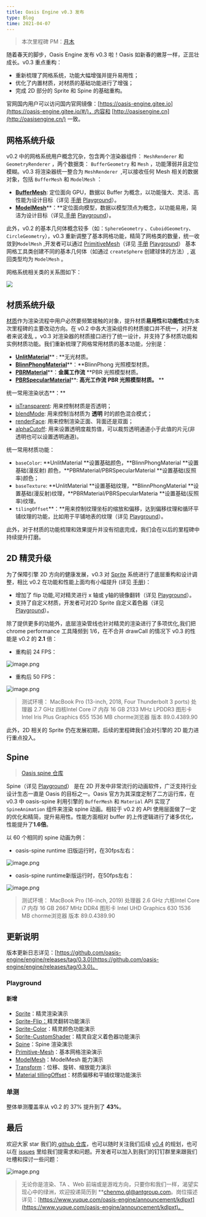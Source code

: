 ```yaml
---
title: Oasis Engine v0.3 发布
type: Blog
time: 2021-04-07
---
```


> 本次里程碑 PM：[月木](https://github.com/gz65555)

随着春天的脚步，Oasis Engine 发布 v0.3 啦！Oasis 如新春的嫩芽一样，正茁壮成长。v0.3 重点重构：

- 重新梳理了网格系统，功能大幅增强并提升易用性；
- 优化了内置材质，对材质的基础功能进行了增强；
- 完成 2D 部分的 Sprite 和 Spine 的基础重构。



官网国内用户可以访问国内官网镜像：[https://oasis-engine.gitee.io](https://oasis-engine.gitee.io/#/)，内容和 [http://oasisengine.cn](http://oasisengine.cn/) 一致。


## 网格系统升级
v0.2 中的网格系统用户概念冗杂，包含两个渲染器组件： `MeshRenderer` 和 `GeometryRenderer` ，两个数据类： `BufferGeometry` 和 `Mesh` ，功能薄弱并且定位模糊。v0.3 将渲染器统一整合为 `MeshRenderer`  ,可以接收任何 Mesh 相关的数据对象，包括 `BufferMesh` 和 `ModelMesh` ：


- [**BufferMesh**](https://oasis-engine.gitee.io/0.3/api/classes/core.buffermesh.html): 定位面向 GPU，数据以 Buffer 为概念，以功能强大、灵活、高性能为设计目标（详见 [手册](https://oasis-engine.gitee.io/#/0.3/manual/zh-cn/component/buffer-mesh) [Playground](https://oasis-engine.gitee.io/0.3/playground/#/buffer-mesh)）。
- [**ModelMesh**](https://oasis-engine.gitee.io/0.3/api/classes/core.modelmesh.html)**：**定位面向模型，数据以模型顶点为概念，以功能易用，简洁为设计目标（详见[ 手册](https://oasis-engine.gitee.io/#/0.3/manual/zh-cn/component/model-mesh) [Playground](https://oasis-engine.gitee.io/0.3/playground/#/model-mesh)）。 



此外，v0.2 的基本几何体概念较多（如：`SphereGeometry` 、`CuboidGeometry`、`CircleGeometry`），v0.3 重新调整了基本网格功能，精简了网格类的数量，统一收敛到`ModelMesh` ,开发者可以通过 [PrimitiveMesh](https://oasis-engine.gitee.io/0.3/api/classes/core.primitivemesh.html)（详见 [手册](https://oasis-engine.gitee.io/#/0.3/manual/zh-cn/component/basic-geometry) [Playground](https://oasis-engine.gitee.io/0.3/playground/#/primitive-mesh)） 基本网格工具类创建不同的基本几何体（如通过 `createSphere` 创建球体的方法）, 返回类型均为 `ModelMesh` 。

网格系统相关类的关系图如下：

![](https://gw.alipayobjects.com/zos/OasisHub/bf3abb03-55af-49da-b59b-a13793cece3f/1617767049626-8fb62d85-9e40-4315-ae84-dcdaf5abf7a6-20210514143744280.jpeg)



## 材质系统升级
[材质](https://oasis-engine.gitee.io/#/0.3/manual/zh-cn/resource/material)作为渲染流程中用户必然要频繁接触的对象，提升材质**易用性**和**功能性**成为本次里程碑的主要改动方向。在 v0.2 中各大渲染组件的材质接口并不统一，对开发者来说凌乱 。v0.3 对渲染器的材质接口进行了统一设计，并支持了多材质功能和实例材质功能。我们重新梳理了网格常用材质的基本功能，分别是：


- [**UnlitMaterial**](https://oasis-engine.gitee.io/0.3/api/classes/core.unlitmaterial.html)** : **无光材质。
- [**BlinnPhongMaterial**](https://oasis-engine.gitee.io/0.3/api/classes/core.blinnphongmaterial.html)**：**BlinnPhong 光照模型材质。
- [**PBRMaterial**](https://oasis-engine.gitee.io/0.3/api/classes/core.pbrmaterial.html)**：**金属工作流** **PBR 光照模型材质。
- [**PBRSpecularMaterial**](https://oasis-engine.gitee.io/0.3/api/classes/core.pbrspecularmaterial.html)**: **高光工作流** **PBR 光照模型材质。** **



统一常用渲染状态**：**

- [isTransparent](https://oasis-engine.gitee.io/0.3/api/classes/core.basematerial.html#istransparent): 用来控制材质是否透明；
- [blendMode](https://oasis-engine.gitee.io/0.3/api/classes/core.basematerial.html#blendmode): 用来控制当材质为 **透明** 时的颜色混合模式；
- [renderFace](https://oasis-engine.gitee.io/0.3/api/classes/core.basematerial.html#renderface): 用来控制渲染正面、背面还是双面；
- [alphaCutoff](https://oasis-engine.gitee.io/0.3/api/classes/core.basematerial.html#alphacutoff): 用来设置透明度裁剪值，可以裁剪透明通道小于此值的片元(非透明也可以设置透明通道)。



统一常用材质功能：

- `baseColor`: **UnlitMaterial **设置基础颜色，**BlinnPhongMaterial **设置基础(漫反射) 颜色，**PBRMaterial/PBRSpecularMaterial **设置基础(反照率)颜色；
- `baseTexture`: **UnlitMaterial **设置基础纹理，**BlinnPhongMaterial **设置基础(漫反射)纹理，**PBRMaterial/PBRSpecularMateria **设置基础(反照率)纹理。
- `tilingOffset`**：**用来控制纹理坐标的缩放和偏移，达到偏移纹理和循环平铺纹理的功能，比如用于平铺地表的纹理（详见 [Playground](https://oasis-engine.gitee.io/0.3/playground/#/material-tilingoffset)）。



此外，对于材质的功能梳理和效果提升并没有彻底完成，我们会在以后的里程碑中持续提升打磨。




## 2D 精灵升级
为了保障引擎 2D 方向的健康发展，v0.3 对 [Sprite](https://oasis-engine.gitee.io/0.3/api/classes/core.spriterenderer.html) 系统进行了底层重构和设计调整，相比 v0.2 在功能和性能上面均有小幅提升 (详见 [手册](https://oasis-engine.gitee.io/#/0.3/manual/zh-cn/component/sprite-renderer))：

- 增加了 flip 功能,可对精灵进行 x 轴或 y轴的镜像翻转（详见 [Playground](https://oasis-engine.gitee.io/0.3/playground/#/sprite-flip)）。
- 支持了自定义材质，开发者可对2D Sprite 自定义着色器（详见 [Playground](https://oasis-engine.gitee.io/0.3/playground/#/sprite-material)）。



除了提供更多的功能外，底层渲染管线也针对精灵的渲染进行了多项优化,我们把 chrome performance 工具降频到 1/6，在不合并 drawCall 的情况下 v0.3 的性能是 v0.2 的 **2.1** 倍：


- 重构前 24 FPS：

![image.png](https://gw.alipayobjects.com/zos/OasisHub/b0c5560f-2c20-4e68-add4-8608ad10536e/1617724619507-05040f76-787a-4a59-9cec-b17a537fee80.png)

- 重构后 50 FPS：					       			

![image.png](https://gw.alipayobjects.com/zos/OasisHub/21d8615f-613d-42dc-a1b5-d98bc13ecdae/1617724630129-38f135c2-d5b2-4bfc-a4de-ad53ade05dc5.png)
> 测试环境：
> MacBook Pro (13-inch, 2018, Four Thunderbolt 3 ports)
> 处理器 2.7 GHz 四核Intel Core i7
> 内存 16 GB 2133 MHz LPDDR3
> 图形卡 Intel Iris Plus Graphics 655 1536 MB
> chorme浏览器 版本 89.0.4389.90



此外，2D 相关的 Sprite 仍在发展初期，后续的里程碑我们会对引擎的 2D 能力进行重点投入。




## Spine 
> [Oasis spine 仓库](https://github.com/oasis-engine/engine-spine)

Spine（详见 [Playground](https://oasis-engine.gitee.io/0.3/playground/#/spine-animation)） 是在 2D 开发中非常流行的动画软件，广泛支持行业设计生态一直是 Oasis 的目标之一。Oasis 官方为其深度定制了二方运行库，在 v0.3 中 oasis-spine 利用引擎的 `BufferMesh` 和 `Material` API 实现了 `SpineAnimation` 组件来渲染 spine 动画。相较于 v0.2 的 API 使用层面做了一定的优化和精简，提升易用性。性能方面相对 buffer 的上传逻辑进行了诸多优化，性能提升了**1.6倍**。


以 60 个相同的 spine 动画为例：

- oasis-spine runtime 旧版运行时，在30fps左右：

![image.png](https://gw.alipayobjects.com/zos/OasisHub/9b35a046-ab8c-4522-a934-cc54a707c5ef/1617724655913-cfa37bf7-8b15-4252-baa0-e1bf3ff678cd.png)

- oasis-spine runtime新版运行时，在50fps左右：

![image.png](https://gw.alipayobjects.com/zos/OasisHub/16763645-fba6-4c5a-9347-4c6941432493/1617724665186-77097584-1322-45b8-8799-f74bec0a8adc.png)
> 测试环境：
> MacBook Pro (16-inch, 2019)
> 处理器 2.6 GHz 六核Intel Core i7
> 内存 16 GB 2667 MHz DDR4
> 图形卡 Intel UHD Graphics 630 1536 MB
> chorme浏览器 版本 89.0.4389.90



## 更新说明
版本更新日志详见：[https://github.com/oasis-engine/engine/releases/tag/0.3.0](https://github.com/oasis-engine/engine/releases/tag/0.3.0)。
### Playground
#### 新增

- [Sprite](https://oasis-engine.gitee.io/0.3/playground/#/sprite-renderer)：精灵渲染演示 
- [Sprite-Flip：](https://oasis-engine.gitee.io/0.3/playground/#/sprite-flip)精灵翻转功能演示 
- [Sprite-Color](https://oasis-engine.gitee.io/0.3/playground/#/sprite-color)：精灵颜色功能演示 
- [Sprite-CustomShader](https://oasis-engine.gitee.io/0.3/playground/#/sprite-material)：精灵自定义着色器功能演示 
- [Spine](https://oasis-engine.gitee.io/0.3/playground/#/spine-animation)：Spine 渲染演示
- [Primitive-Mesh](https://oasis-engine.gitee.io/0.3/playground/#/primitive-mesh)：基本网格渲染演示 
- [ModelMesh](https://oasis-engine.gitee.io/0.3/playground/#/model-mesh)：ModelMesh 能力演示
- [Transform](https://oasis-engine.gitee.io/0.3/playground/#/transform-x)：位移、旋转、缩放能力演示
- [Material tillingOffset](https://oasis-engine.gitee.io/0.3/playground/#/material-tilingoffset)：材质偏移和平铺纹理功能演示



### 单测
整体单测覆盖率从 v0.2 的 37% 提升到了 **43%**。


## 最后
欢迎大家 star 我们的[ github 仓库](https://github.com/oasis-engine/engine)，也可以随时关注我们后续 [v0.4](https://github.com/oasis-engine/engine/milestone/2) 的规划，也可以在 [issues](https://github.com/oasis-engine/engine/issues) 里给我们提需求和问题。开发者可以加入到我们的钉钉群里来跟我们吐槽和探讨一些问题：

![image.png](https://gw.alipayobjects.com/zos/OasisHub/93c083e2-4652-4d25-b34f-ecfbf4f7f5f3/1617724677921-ed21f27a-bbbb-4897-a771-6bd387d1a319.png)

> 无论你是渲染、TA 、Web 前端或是游戏方向，只要你和我们一样，渴望实现心中的绿洲，欢迎投递简历到 **[chenmo.gl@antgroup.com](mailto:chenmo.gl@antgroup.com)。岗位描述详见：[https://www.yuque.com/oasis-engine/announcement/kdlpxt](https://www.yuque.com/oasis-engine/announcement/kdlpxt)。










